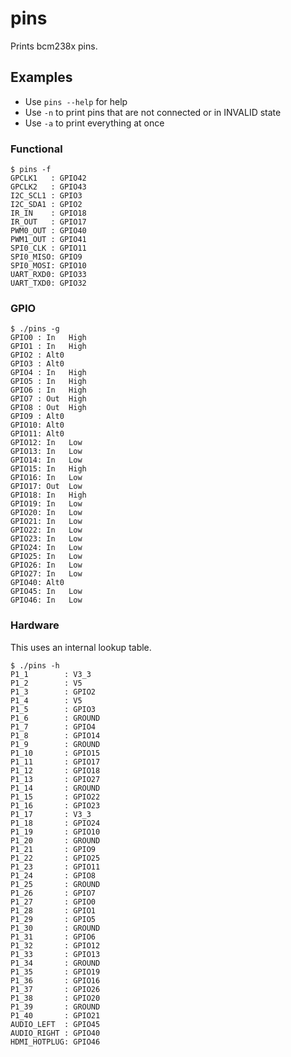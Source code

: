 # pins

Prints bcm238x pins.

## Examples

* Use `pins --help` for help
* Use `-n` to print pins that are not connected or in INVALID state
* Use `-a` to print everything at once


### Functional

    $ pins -f
    GPCLK1   : GPIO42
    GPCLK2   : GPIO43
    I2C_SCL1 : GPIO3
    I2C_SDA1 : GPIO2
    IR_IN    : GPIO18
    IR_OUT   : GPIO17
    PWM0_OUT : GPIO40
    PWM1_OUT : GPIO41
    SPI0_CLK : GPIO11
    SPI0_MISO: GPIO9
    SPI0_MOSI: GPIO10
    UART_RXD0: GPIO33
    UART_TXD0: GPIO32


### GPIO

    $ ./pins -g
    GPIO0 : In   High
    GPIO1 : In   High
    GPIO2 : Alt0
    GPIO3 : Alt0
    GPIO4 : In   High
    GPIO5 : In   High
    GPIO6 : In   High
    GPIO7 : Out  High
    GPIO8 : Out  High
    GPIO9 : Alt0
    GPIO10: Alt0
    GPIO11: Alt0
    GPIO12: In   Low
    GPIO13: In   Low
    GPIO14: In   Low
    GPIO15: In   High
    GPIO16: In   Low
    GPIO17: Out  Low
    GPIO18: In   High
    GPIO19: In   Low
    GPIO20: In   Low
    GPIO21: In   Low
    GPIO22: In   Low
    GPIO23: In   Low
    GPIO24: In   Low
    GPIO25: In   Low
    GPIO26: In   Low
    GPIO27: In   Low
    GPIO40: Alt0
    GPIO45: In   Low
    GPIO46: In   Low


### Hardware

This uses an internal lookup table.

    $ ./pins -h
    P1_1        : V3_3
    P1_2        : V5
    P1_3        : GPIO2
    P1_4        : V5
    P1_5        : GPIO3
    P1_6        : GROUND
    P1_7        : GPIO4
    P1_8        : GPIO14
    P1_9        : GROUND
    P1_10       : GPIO15
    P1_11       : GPIO17
    P1_12       : GPIO18
    P1_13       : GPIO27
    P1_14       : GROUND
    P1_15       : GPIO22
    P1_16       : GPIO23
    P1_17       : V3_3
    P1_18       : GPIO24
    P1_19       : GPIO10
    P1_20       : GROUND
    P1_21       : GPIO9
    P1_22       : GPIO25
    P1_23       : GPIO11
    P1_24       : GPIO8
    P1_25       : GROUND
    P1_26       : GPIO7
    P1_27       : GPIO0
    P1_28       : GPIO1
    P1_29       : GPIO5
    P1_30       : GROUND
    P1_31       : GPIO6
    P1_32       : GPIO12
    P1_33       : GPIO13
    P1_34       : GROUND
    P1_35       : GPIO19
    P1_36       : GPIO16
    P1_37       : GPIO26
    P1_38       : GPIO20
    P1_39       : GROUND
    P1_40       : GPIO21
    AUDIO_LEFT  : GPIO45
    AUDIO_RIGHT : GPIO40
    HDMI_HOTPLUG: GPIO46
